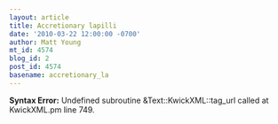 ```yaml
---
layout: article
title: Accretionary lapilli
date: '2010-03-22 12:00:00 -0700'
author: Matt Young
mt_id: 4574
blog_id: 2
post_id: 4574
basename: accretionary_la
---
```

<p><strong>Syntax Error:</strong> Undefined subroutine &Text::KwickXML::tag_url called at KwickXML.pm line 749.
</p>
